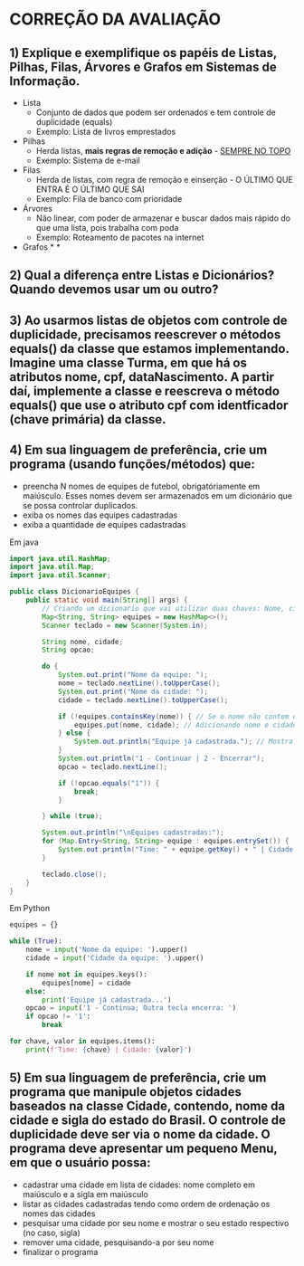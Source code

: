 # CORREÇÃO DA AVALIAÇÃO
## 1) Explique e exemplifique os papéis de Listas, Pilhas, Filas, Árvores e Grafos em Sistemas de Informação.
* Lista
  * Conjunto de dados que podem ser ordenados e tem controle de duplicidade (equals)
  * Exemplo: Lista de livros emprestados 
* Pilhas
  * Herda listas, **mais regras de remoção e adição** - <ins>SEMPRE NO TOPO</ins>
  * Exemplo: Sistema de e-mail
* Filas
  * Herda de listas, com regra de remoção e einserção - O ÚLTIMO QUE ENTRA É O ÚLTIMO QUE SAI
  * Exemplo: Fila de banco com prioridade 
* Árvores
  * Não linear, com poder de armazenar e buscar dados mais rápido do que uma lista, pois trabalha com poda
  * Exemplo: Roteamento de pacotes na internet 
* Grafos
  * 
  *

## 2) Qual a diferença entre Listas e Dicionários? Quando devemos usar um ou outro?

## 3) Ao usarmos listas de objetos com controle de duplicidade, precisamos reescrever o métodos equals() da classe que estamos implementando. Imagine uma classe Turma, em que há os atributos nome, cpf, dataNascimento. A partir daí, implemente a classe e reescreva o método equals() que use o atributo cpf com identficador (chave primária) da classe.

## 4) Em sua linguagem de preferência, crie um programa (usando funções/métodos) que:
* preencha N nomes de equipes de futebol, obrigatóriamente em maiúsculo. Esses nomes devem ser armazenados em um dicionário que se possa controlar duplicados.
* exiba os nomes das equipes cadastradas
* exiba a quantidade de equipes cadastradas

Em java
```java
import java.util.HashMap;
import java.util.Map;
import java.util.Scanner;

public class DicionarioEquipes {
    public static void main(String[] args) {
        // Criando um dicionario que vai utilizar duas chaves: Nome, cidade
        Map<String, String> equipes = new HashMap<>();
        Scanner teclado = new Scanner(System.in);

        String nome, cidade;
        String opcao;

        do {
            System.out.print("Nome da equipe: ");
            nome = teclado.nextLine().toUpperCase();
            System.out.print("Nome da cidade: ");
            cidade = teclado.nextLine().toUpperCase();

            if (!equipes.containsKey(nome)) { // Se o nome não contem em equipes
                equipes.put(nome, cidade); // Adicionando nome e cidade no dicionario equipe
            } else {
                System.out.println("Equipe já cadastrada."); // Mostra mensagem se já contem
            }
            System.out.println("1 - Continuar | 2 - Encerrar");
            opcao = teclado.nextLine();

            if (!opcao.equals("1")) {
                break;
            }

        } while (true);

        System.out.println("\nEquipes cadastradas:");
        for (Map.Entry<String, String> equipe : equipes.entrySet()) {
            System.out.println("Time: " + equipe.getKey() + " | Cidade: " + equipe.getValue());
        }

        teclado.close();
    }
}
```

Em Python
```py
equipes = {}

while (True):
    nome = input('Nome da equipe: ').upper()
    cidade = input('Cidade da equipe: ').upper()

    if nome not in equipes.keys():
        equipes[nome] = cidade
    else:
        print('Equipe já cadastrada...')
    opcao = input('1 - Continua; Outra tecla encerra: ')
    if opcao != '1':
        break

for chave, valor in equipes.items():
    print(f'Time: {chave} | Cidade: {valor}')
```

## 5) Em sua linguagem de preferência, crie um programa que manipule objetos cidades baseados na classe Cidade, contendo, nome da cidade e sigla do estado do Brasil. O controle de duplicidade deve ser via o nome da cidade. O programa deve apresentar um pequeno Menu, em que o usuário possa:
* cadastrar uma cidade em lista de cidades: nome completo em maiúsculo e a sigla em maiúsculo
* listar as cidades cadastradas tendo como ordem de ordenação os nomes das cidades
* pesquisar uma cidade por seu nome e mostrar o seu estado respectivo (no caso, sigla)
* remover uma cidade, pesquisando-a por seu nome
* finalizar o programa
